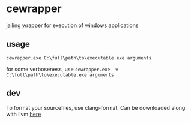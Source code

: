 # cewrapper

jailing wrapper for execution of windows applications

## usage

`cewrapper.exe C:\full\path\to\executable.exe arguments`

for some verboseness, use `cewrapper.exe -v C:\full\path\to\executable.exe arguments`

## dev

To format your sourcefiles, use clang-format. Can be downloaded along with llvm [here](https://github.com/llvm/llvm-project/releases/download/llvmorg-15.0.6/LLVM-15.0.6-win64.exe)
